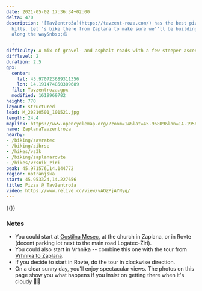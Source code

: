 ```yaml
---
date: 2021-05-02 17:36:34+02:00
delta: 470
description: '[Tavžentroža](https://tavzent-roza.com/) has the best pizzas in Rovte
  hills. Let''s bike there from Zaplana to make sure we''ll be building a proper hunger
  along the way&nbsp;😉

  '
difficulty: A mix of gravel- and asphalt roads with a few steeper ascents
difflevel: 2
duration: 2.5
gpx:
  center:
    lat: 45.970723689311356
    lon: 14.191474850309689
  file: Tavzentroza.gpx
  modified: 1619969782
height: 770
layout: structured
lead: M_20210501_101521.jpg
length: 24.4
maplink: https://www.opencyclemap.org/?zoom=14&lat=45.96809&lon=14.19585&layers=B0000
name: ZaplanaTavzentroza
nearby:
- /biking/zavratec
- /biking/zibrse
- /hikes/vs3k
- /biking/zaplanarovte
- /hikes/vrsnik_ziri
peak: 45.971576,14.144772
region: notranjska
start: 45.953324,14.227656
title: Pizza @ Tavžentroža
video: https://www.relive.cc/view/vAOZPjAYNyq/
---
```

{{<hike-details description="yes">}}

### Notes

* You could start at [Gostilna Mesec](http://www.gostilna-mesec.si/EN/), at the church in Zaplana, or in Rovte (decent parking lot next to the main road Logatec-Žiri).
* You could also start in Vrhnika -- combine this one with the tour from [Vrhnika to Zaplana](../vrhnikazaplana/).
* If you decide to start in Rovte, do the tour in clockwise direction.
* On a clear sunny day, you'll enjoy spectacular views. The photos on this page show you what happens if you insist on getting there when it's cloudy 🤷‍♂️
